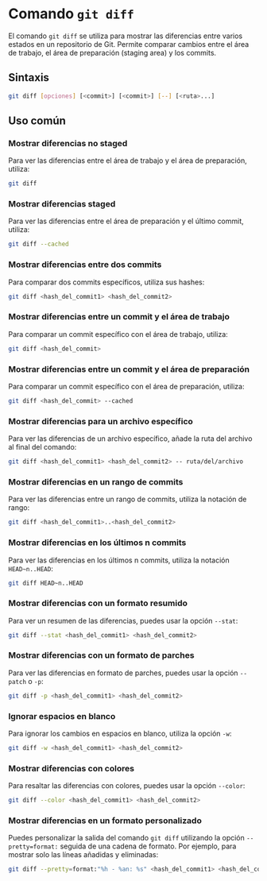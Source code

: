 # Comando `git diff`

El comando `git diff` se utiliza para mostrar las diferencias entre varios estados en un repositorio de Git. Permite comparar cambios entre el área de trabajo, el área de preparación (staging area) y los commits.


## Sintaxis

```bash
git diff [opciones] [<commit>] [<commit>] [--] [<ruta>...]
```

## Uso común

### Mostrar diferencias no staged

Para ver las diferencias entre el área de trabajo y el área de preparación, utiliza:

```bash
git diff
```

### Mostrar diferencias staged

Para ver las diferencias entre el área de preparación y el último commit, utiliza:

```bash
git diff --cached
```

### Mostrar diferencias entre dos commits
Para comparar dos commits específicos, utiliza sus hashes:

```bash
git diff <hash_del_commit1> <hash_del_commit2>
```

### Mostrar diferencias entre un commit y el área de trabajo

Para comparar un commit específico con el área de trabajo, utiliza:

```bash
git diff <hash_del_commit>
```

### Mostrar diferencias entre un commit y el área de preparación

Para comparar un commit específico con el área de preparación, utiliza:

```bash
git diff <hash_del_commit> --cached
```

### Mostrar diferencias para un archivo específico

Para ver las diferencias de un archivo específico, añade la ruta del archivo al final del comando:

```bash
git diff <hash_del_commit1> <hash_del_commit2> -- ruta/del/archivo
```

### Mostrar diferencias en un rango de commits

Para ver las diferencias entre un rango de commits, utiliza la notación de rango:

```bash
git diff <hash_del_commit1>..<hash_del_commit2>
```

### Mostrar diferencias en los últimos n commits

Para ver las diferencias en los últimos n commits, utiliza la notación `HEAD~n..HEAD`:

```bash
git diff HEAD~n..HEAD
```

### Mostrar diferencias con un formato resumido

Para ver un resumen de las diferencias, puedes usar la opción `--stat`:

```bash
git diff --stat <hash_del_commit1> <hash_del_commit2>
```

### Mostrar diferencias con un formato de parches

Para ver las diferencias en formato de parches, puedes usar la opción `--patch` o `-p`:

```bash
git diff -p <hash_del_commit1> <hash_del_commit2>
```

### Ignorar espacios en blanco

Para ignorar los cambios en espacios en blanco, utiliza la opción `-w`:

```bash
git diff -w <hash_del_commit1> <hash_del_commit2>
```

### Mostrar diferencias con colores

Para resaltar las diferencias con colores, puedes usar la opción `--color`:

```bash
git diff --color <hash_del_commit1> <hash_del_commit2>
```

### Mostrar diferencias en un formato personalizado

Puedes personalizar la salida del comando `git diff` utilizando la opción `--pretty=format:` seguida de una cadena de formato. Por ejemplo, para mostrar solo las líneas añadidas y eliminadas:

```bash
git diff --pretty=format:"%h - %an: %s" <hash_del_commit1> <hash_del_commit2>
```